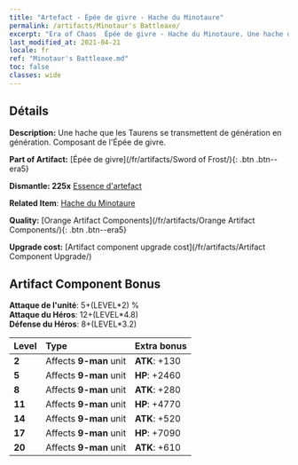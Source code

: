 ```yaml
---
title: "Artefact - Épée de givre - Hache du Minotaure"
permalink: /artifacts/Minotaur's Battleaxe/
excerpt: "Era of Chaos  Épée de givre - Hache du Minotaure. Une hache que les Taurens se transmettent de génération en génération. Composant de l'Épée de givre."
last_modified_at: 2021-04-21
locale: fr
ref: "Minotaur's Battleaxe.md"
toc: false
classes: wide
---
```




## Détails

 **Description:** Une hache que les Taurens se transmettent de génération en génération. Composant de l'Épée de givre.

 **Part of Artifact:** [Épée de givre](/fr/artifacts/Sword of Frost/){: .btn .btn--era5}

 **Dismantle: 225x** [Essence d'artefact](/fr/Items/con_905/)

 **Related Item**: [Hache du Minotaure](/fr/Items/art_161/)

 **Quality:** [Orange Artifact Components](/fr/artifacts/Orange Artifact Components/){: .btn .btn--era5}

 **Upgrade cost:** [Artifact component upgrade cost](/fr/artifacts/Artifact Component Upgrade/)

## Artifact Component Bonus

  **Attaque de l'unité**: 5+(LEVEL\*2) %<br/>**Attaque du Héros**: 12+(LEVEL\*4.8)<br/>**Défense du Héros**: 8+(LEVEL\*3.2)

  |  Level  | Type |    Extra bonus  | 
  |:--------|:-----|:----------------| 
  | **2** | Affects **9-man** unit | **ATK**: +130 | 
  | **5** | Affects **9-man** unit | **HP**: +2460 | 
  | **8** | Affects **9-man** unit | **ATK**: +280 | 
  | **11** | Affects **9-man** unit | **HP**: +4770 | 
  | **14** | Affects **9-man** unit | **ATK**: +520 | 
  | **17** | Affects **9-man** unit | **HP**: +7090 | 
  | **20** | Affects **9-man** unit | **ATK**: +610 | 
